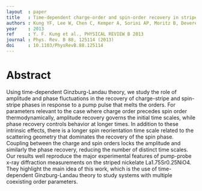 ```yaml
---
layout  : paper
title   : Time-dependent charge-order and spin-order recovery in striped systems
authors : Kung YF, Lee W, Chen C, Kemper A, Sorini AP, Moritz B, Devereaux TP
year    : 2013
ref     : Y. F. Kung et al., PHYSICAL REVIEW B 2013
journal : Phys. Rev. B 88, 125114 (2013)
doi     : 10.1103/PhysRevB.88.125114
---
```


# Abstract

Using time-dependent Ginzburg-Landau theory, we study the role of amplitude and phase fluctuations in the recovery of charge-stripe and spin-stripe phases in response to a pump pulse that melts the orders. For parameters relevant to the case where charge order precedes spin order thermodynamically, amplitude recovery governs the initial time scales, while phase recovery controls behavior at longer times. In addition to these intrinsic effects, there is a longer spin reorientation time scale related to the scattering geometry that dominates the recovery of the spin phase. Coupling between the charge and spin orders locks the amplitude and similarly the phase recovery, reducing the number of distinct time scales. Our results well reproduce the major experimental features of pump-probe x-ray diffraction measurements on the striped nickelate La1.75Sr0.25NiO4. They highlight the main idea of this work, which is the use of time-dependent Ginzburg-Landau theory to study systems with multiple coexisting order parameters.
